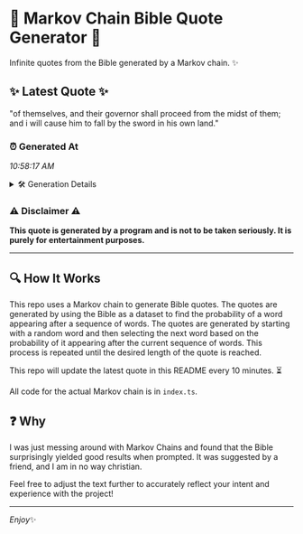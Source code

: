 # 📖 Markov Chain Bible Quote Generator 📖

Infinite quotes from the Bible generated by a Markov chain. ✨

## ✨ Latest Quote ✨
"of themselves, and their governor shall proceed from the midst of them; and i will cause him to fall by the sword in his own land."

### ⏰ Generated At
*10:58:17 AM*

<details>
    <summary>🛠️ Generation Details</summary>
    <p>
        <strong>🌱 Seed:</strong> of<br>
        <strong>🔄 Iterations:</strong> 25<br>
        <strong>📜 Context History:</strong><br>[ of ]: themselves,<br>[ of, themselves, ]: and<br>[ of, themselves,, and ]: their<br>[ of, themselves,, and, their ]: governor<br>[ of, themselves,, and, their, governor ]: shall<br>[ of, themselves,, and, their, governor, shall ]: proceed<br>[ themselves,, and, their, governor, shall, proceed ]: from<br>[ and, their, governor, shall, proceed, from ]: the<br>[ their, governor, shall, proceed, from, the ]: midst<br>[ governor, shall, proceed, from, the, midst ]: of<br>[ shall, proceed, from, the, midst, of ]: them;<br>[ proceed, from, the, midst, of, them; ]: and<br>[ from, the, midst, of, them;, and ]: i<br>[ the, midst, of, them;, and, i ]: will<br>[ midst, of, them;, and, i, will ]: cause<br>[ of, them;, and, i, will, cause ]: him<br>[ them;, and, i, will, cause, him ]: to<br>[ and, i, will, cause, him, to ]: fall<br>[ i, will, cause, him, to, fall ]: by<br>[ will, cause, him, to, fall, by ]: the<br>[ cause, him, to, fall, by, the ]: sword<br>[ him, to, fall, by, the, sword ]: in<br>[ to, fall, by, the, sword, in ]: his<br>[ fall, by, the, sword, in, his ]: own<br>[ by, the, sword, in, his, own ]: land.<br>
    </p>
</details>

### ⚠️ Disclaimer ⚠️
**This quote is generated by a program and is not to be taken seriously. It is purely for entertainment purposes.**

---

## 🔍 How It Works

This repo uses a Markov chain to generate Bible quotes. The quotes are generated by using the Bible as a dataset to find the probability of a word appearing after a sequence of words. The quotes are generated by starting with a random word and then selecting the next word based on the probability of it appearing after the current sequence of words. This process is repeated until the desired length of the quote is reached.

This repo will update the latest quote in this README every 10 minutes. ⏳

All code for the actual Markov chain is in `index.ts`.

## ❓ Why

I was just messing around with Markov Chains and found that the Bible surprisingly yielded good results when prompted. 
It was suggested by a friend, and I am in no way christian.

Feel free to adjust the text further to accurately reflect your intent and experience with the project!

---

*Enjoy*✨

